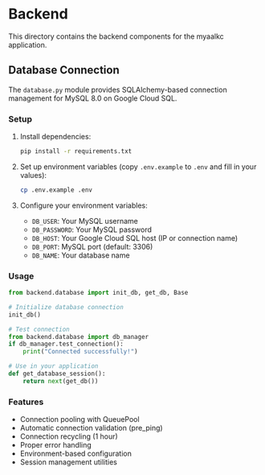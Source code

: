 # Backend

This directory contains the backend components for the myaalkc application.

## Database Connection

The `database.py` module provides SQLAlchemy-based connection management for MySQL 8.0 on Google Cloud SQL.

### Setup

1. Install dependencies:
   ```bash
   pip install -r requirements.txt
   ```

2. Set up environment variables (copy `.env.example` to `.env` and fill in your values):
   ```bash
   cp .env.example .env
   ```

3. Configure your environment variables:
   - `DB_USER`: Your MySQL username
   - `DB_PASSWORD`: Your MySQL password  
   - `DB_HOST`: Your Google Cloud SQL host (IP or connection name)
   - `DB_PORT`: MySQL port (default: 3306)
   - `DB_NAME`: Your database name

### Usage

```python
from backend.database import init_db, get_db, Base

# Initialize database connection
init_db()

# Test connection
from backend.database import db_manager
if db_manager.test_connection():
    print("Connected successfully!")

# Use in your application
def get_database_session():
    return next(get_db())
```

### Features

- Connection pooling with QueuePool
- Automatic connection validation (pre_ping)
- Connection recycling (1 hour)
- Proper error handling
- Environment-based configuration
- Session management utilities